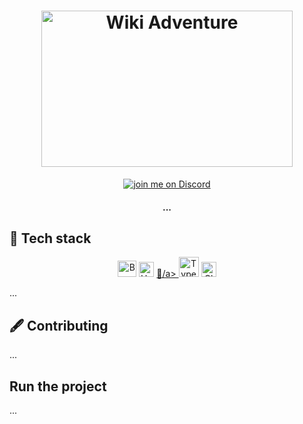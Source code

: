<h1 align="center">
	<a href="https://six-degree.wikiadventu.re"><img width=402 height=250 src="https://cdn.statically.io/gh/Sacramentix/WikiAdventure/master/front/public/svg/openGraph.svg" alt="Wiki Adventure"/></a>
</h1>

<p align="center">
    	<a href="https://discord.gg/wRN6Dam">
        	<img src="https://img.shields.io/discord/724622557554147348?logo=discord" alt="join me on Discord">
	</a>
</p>
<h4 align="center">
	...
</h4>


## 🚀 Tech stack

<p align="center">
	<a href="https://bun.sh"><img width="30" height="26.25" src="https://bun.sh/logo.svg" alt="Bun logo"></a>  
	<a href="https://hono.dev"><img width="24" height="24" src="https://hono.dev/images/logo-small.png" alt="Hono logo"></a>
	<a href="https://arangodb.com">🥑/a>
	<a href="https://www.typescriptlang.org"><img width=32 height=32 src="https://upload.wikimedia.org/wikipedia/commons/4/4c/Typescript_logo_2020.svg" alt="Typescript logo"></a>
	<a href="https://cloud.google.com/run"><img width=24 height=24 src="https://lh3.googleusercontent.com/x9DtAsJtDhTU3ebiBTNJTV4GWJwXXl8TDgwdMdG0bKPvhBpphPu9p3wnUP8y3G8ZFBmEpUQnh7LW=s24-w24-rj" alt="Cloud run logo"></a>
</p>

...

## 🖋️ Contributing

...

## Run the project

...
